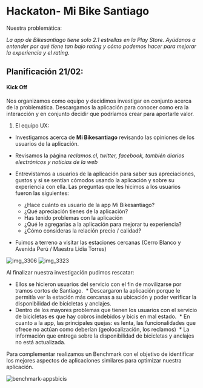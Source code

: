 # Hackaton- Mi Bike Santiago

Nuestra problemática: 

*La app de Bikesantiago tiene solo 2.1 estrellas en la Play Store. Ayúdanos a entender por qué tiene tan bajo rating y cómo podemos hacer para mejorar la experiencia y el rating.*

## Planificación 21/02:

#### Kick Off

Nos organizamos como equipo y decidimos investigar en conjunto acerca de la problemática. Descargamos la aplicación para conocer como era la interacción y en conjunto decidir que podríamos crear para aportarle valor. 

1. El equipo UX: 
  
  * Investigamos acerca de **Mi Bikesantiago** revisando las opiniones de los usuarios de la aplicación.
  * Revisamos la página *reclamos.cl, twitter, facebook, también diarios electrónicos y noticias de la web* 
  * Entrevistamos a usuarios de la aplicación para saber sus apreciaciones, gustos y si se sentían cómodos usando la aplicación y sobre su experiencia con ella. Las preguntas que les hicimos a los usuarios fueron las siguientes:
  
    * ¿Hace cuánto es usuario de la app Mi Bikesantiago?
    * ¿Qué apreciación tienes de la aplicación?
    * Has tenido problemas con la aplicación
    * ¿Qué le agregarías a la aplicación para mejorar tu experiencia?
    * ¿Cómo consideras la relación precio / calidad?
    
 * Fuimos a terreno a visitar las estaciones cercanas (Cerro Blanco y Avenida Perú / Maestra Lidia Torres)
  
  ![img_3306](https://user-images.githubusercontent.com/32282941/37830242-c30f6b92-2e99-11e8-9f7a-73503f6b2cea.JPG)
  ![img_3323](https://user-images.githubusercontent.com/32282941/37830369-033bb3ba-2e9a-11e8-8e4b-9283b3984b9b.JPG)

Al finalizar nuestra investigación pudimos rescatar:

  * Ellos se hicieron usuarios del servicio con el fin de movilizarse por tramos cortos de Santiago.
  * Descargaron la aplicación porque le permitía ver la estación más cercanas a su ubicación y poder verificar la disponibilidad de bicicletas y anclajes.
  * Dentro de los mayores problemas que tienen los usuarios con el servicio de bicicletas es que hay cobros indebidos y bicis en mal estado.
  * En cuanto a la app, las principales quejas: es lenta, las funcionalidades que ofrece no actúan como deberían (geolocalización, los reclamos)
  * La información que entrega sobre la disponibilidad de bicicletas y anclajes no está actualizada.
  
Para complementar realizamos un Benchmark con el objetivo de identificar los mejores aspectos de aplicaciones similares para optimizar nuestra aplicación.

![benchmark-appsbicis](https://user-images.githubusercontent.com/32282941/37832958-06f94122-2ea2-11e8-803a-79f95368d2e8.jpg)


  
